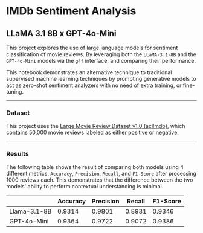 # IMDb Sentiment Analysis
## LLaMA 3.1 8B x GPT-4o-Mini

This project explores the use of large language models for sentiment classification of movie reviews. By leveraging both the `LLaMA-3.1-8B` and the `GPT-4o-Mini` models via the `g4f` interface, and comparing their performance.

This notebook demonstrates an alternative technique to traditional supervised machine learning techniques by prompting generative models to act as zero-shot sentiment analyzers with no need of extra training, or fine-tuning.

---

### Dataset

This project uses the [Large Movie Review Dataset v1.0 (aclImdb)](https://ai.stanford.edu/~amaas/data/sentiment/), which contains 50,000 movie reviews labeled as either positive or negative.

---

### Results

The following table shows the result of comparing both models using 4 different metrics, `Accuracy`, `Precision`, `Recall`, and `F1-Score` after processing 1000 reviews each. This demonstrates that the difference between the two models' ability to perform contextual understanding is minimal.

|              | Accuracy | Precision | Recall | F1-Score |
|--------------|----------|-----------|--------|----------|
| Llama-3.1-8B | 0.9314   | 0.9801    | 0.8931 | 0.9346   |
| GPT-4o-Mini  | 0.9364   | 0.9722    | 0.9072 | 0.9386   |
